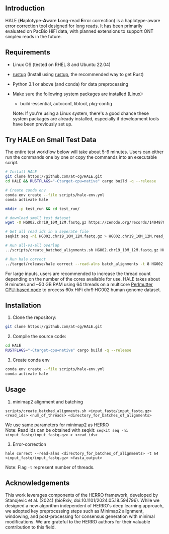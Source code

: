 ## <a name="intro"></a>Introduction

HALE (**H**aplotype-**A**ware **L**ong-read **E**rror correction) is a haplotype-aware error correction tool designed for long reads. It has been primarily evaluated on PacBio HiFi data, with planned extensions to support ONT simplex reads in the future. 


## <a name="requirements"></a> Requirements
- Linux OS (tested on RHEL 8 and Ubuntu 22.04)
- [rustup](https://rustup.rs/) (Install using [rustup](https://rustup.rs/), the recommended way to get Rust)
- Python 3.1 or above (and conda) for data preprocessing

  <!-- ### <a name="sys-requirements"></a> System Requirements -->
- Make sure the following system packages are installed (Linux):
  <!-- - build-essential (build-essential includes g++, make and standard headers like libc6-dev)
  - autoconf 
  - libtool 
  - pkg-config -->
  - build-essential, autoconf, libtool, pkg-config

  Note: If you're using a Linux system, there's a good chance these system packages are already installed, especially if development tools have been previously set up.

  <!-- ```bash
  sudo apt update
  sudo apt install build-essential autoconf libtool pkg-config
  ``` -->



## <a name="started"></a>Try HALE on Small Test Data
The entire test workflow below will take about 5-6 minutes. Users can either run the commands one by one or copy the commands into an executable script.

```sh
# Install HALE 
git clone https://github.com/at-cg/HALE.git
cd HALE && RUSTFLAGS="-Ctarget-cpu=native" cargo build -q --release

# Create conda env
conda env create --file scripts/hale-env.yml
conda activate hale

mkdir -p test_run && cd test_run/

# download small test dataset
wget -O HG002.chr19_10M_12M.fastq.gz https://zenodo.org/records/14048797/files/HG002.chr19_10M_12M.fastq.gz?download=1

# Get all read ids in a seperate file
seqkit seq -ni HG002.chr19_10M_12M.fastq.gz > HG002.chr19_10M_12M.read_ids

# Run all-vs-all overlap
../scripts/create_batched_alignments.sh HG002.chr19_10M_12M.fastq.gz HG002.chr19_10M_12M.read_ids 8 batch_alignments

# Run hale correct
../target/release/hale correct --read-alns batch_alignments -t 8 HG002.chr19_10M_12M.fastq.gz HG002.chr19_10M_12M_corrected.fa

```
For large inputs, users are recommended to increase the thread count depending on the number of the cores available for use. HALE takes about 9 minutes and ~50 GB RAM using 64 threads on a multicore [Perlmutter CPU-based node](https://docs.nersc.gov/systems/perlmutter/architecture/) to process 60x HiFi chr9 HG002 human genome dataset.




## <a name="install"></a>Installation

1. Clone the repository:
```sh
git clone https://github.com/at-cg/HALE.git
```

2. Compile the source code:
```sh
cd HALE
RUSTFLAGS="-Ctarget-cpu=native" cargo build -q --release
```

3. Create conda env
```sh
conda env create --file scripts/hale-env.yml
conda activate hale
```


##  <a name="usage"></a>Usage

1. minimap2 alignment and batching
```shell
scripts/create_batched_alignments.sh <input_fastq/input_fastq.gz> <read_ids> <num_of_threads> <directory_for_batches_of_alignments> 
```
We use same parameters for minimap2 as HERRO <br>
Note: Read ids can be obtained with seqkit: ```seqkit seq -ni <input_fastq/input_fastq.gz> > <read_ids>```

3. Error-correction
```shell
hale correct --read-alns <directory_for_batches_of_alignments> -t 64 <input_fastq/input_fastq.gz> <fasta_output> 
```
Note: Flag ```-t``` represent number of threads.




##  <a name="ack"></a>Acknowledgements

This work leverages components of the HERRO framework, developed by Stanojevic et al. (2024) (bioRxiv, doi:10.1101/2024.05.18.594796). While we designed a new algorithm independent of HERRO's deep learning approach, we adopted key preprocessing steps such as Minimap2 alignment, windowing, and post-processing for consensus generation with minimal modifications. We are grateful to the HERRO authors for their valuable contribution to this field.







